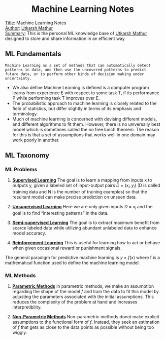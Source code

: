 <h1 align='center'>Machine Learning Notes</h1>

<p>
<u>Title</u>: Machine Learning Notes<br>
<u>Author</u>: <a href='https://github.com/datamathur'>Utkarsh Mathur</a> <br>
<u>Summary</u>:
This is the personal ML knowledge base of <a href='https://github.com/datamathur'>Utkarsh Mathur</a> designed to store and share information in an efficient way.
</p>

<h2>ML Fundamentals</h2>


```
Machine Learning as a set of methods that can automatically detect patterns in data, and then use the uncovered patterns to predict future data, or to perform other kinds of decision making under uncertainty.
```


- We also define Machine Learning is defined is a computer program learns from experience E with respect to some task T, if its performance P while performing task T improves over E.
- The probabilistic approach to machine learning is closely related to the field of statistics, but differ slightly in terms of its emphasis and terminology.
- Much of machine learning is concerned with devising different models, and different algorithms to fit them. However, there is no universally best model which is sometimes called the no free lunch theorem. The reason for this is that a set of assumptions that works well in one domain may work poorly in another.

<h2>ML Taxonomy</h2>

<h3>ML Problems</h3>

1. <b><u>Supervised Learning</u></b>
The goal is to learn a mapping from inputs x to outputs y, given a labeled set of input-output pairs $D\ =\ {(x_i, y_i)}$ (D is called training data and N is the number of training examples) so that the resultant model can make precise prediction on unseen data.

1. <b><u>Unsupervised Learning</u></b>
Here we are only given inputs $D\ =\ {x_i}$ and the goal is to find “interesting patterns” in the data.

1. <b><u>Semi-supervised Learning</u></b>
The goal is to extract maximum benefit from scarce labeled data while utilizing abundant unlabeled data to enhance model accuracy.

1. <b><u>Reinforcement Learning</u></b>
This is useful for learning how to act or behave when given occasional reward or punishment signals.


The general paradigm for predictive machine learning is $y\ =\ f(x)$ where f is a mathematical function used to define the machine learning model.

<h3>ML Methods</h3>

1. <b><u>Parametric Methods</u></b>
In parametric methods, we make an assumption regarding the shape of the model $f$ and train the data to fit this model by adjusting the parameters associated with the initial assumptions. This reduces the complexity of the problem at hand and increases interpretibility.

2. <b><u>Non-Parametric Methods</u></b>
Non-parametric methods donot make explicit assumptions to the functional form of $f$. Instead, they seek an estimation of $f$ that gets as close to the data points as possible without being too wiggly. 